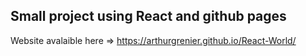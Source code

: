 ## Small project using React and github pages

Website avalaible here => https://arthurgrenier.github.io/React-World/